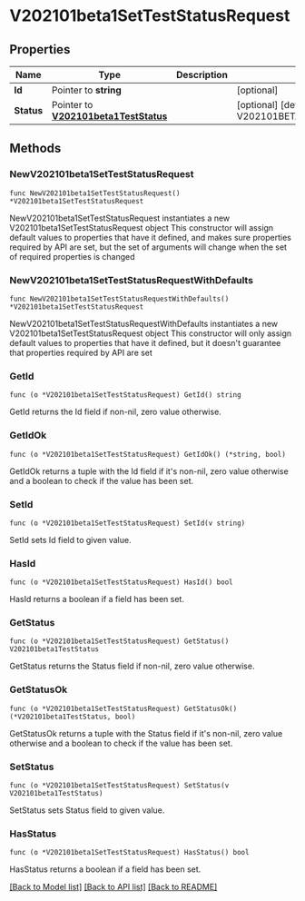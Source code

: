 # V202101beta1SetTestStatusRequest

## Properties

Name | Type | Description | Notes
------------ | ------------- | ------------- | -------------
**Id** | Pointer to **string** |  | [optional] 
**Status** | Pointer to [**V202101beta1TestStatus**](V202101beta1TestStatus.md) |  | [optional] [default to V202101BETA1TESTSTATUS_UNSPECIFIED]

## Methods

### NewV202101beta1SetTestStatusRequest

`func NewV202101beta1SetTestStatusRequest() *V202101beta1SetTestStatusRequest`

NewV202101beta1SetTestStatusRequest instantiates a new V202101beta1SetTestStatusRequest object
This constructor will assign default values to properties that have it defined,
and makes sure properties required by API are set, but the set of arguments
will change when the set of required properties is changed

### NewV202101beta1SetTestStatusRequestWithDefaults

`func NewV202101beta1SetTestStatusRequestWithDefaults() *V202101beta1SetTestStatusRequest`

NewV202101beta1SetTestStatusRequestWithDefaults instantiates a new V202101beta1SetTestStatusRequest object
This constructor will only assign default values to properties that have it defined,
but it doesn't guarantee that properties required by API are set

### GetId

`func (o *V202101beta1SetTestStatusRequest) GetId() string`

GetId returns the Id field if non-nil, zero value otherwise.

### GetIdOk

`func (o *V202101beta1SetTestStatusRequest) GetIdOk() (*string, bool)`

GetIdOk returns a tuple with the Id field if it's non-nil, zero value otherwise
and a boolean to check if the value has been set.

### SetId

`func (o *V202101beta1SetTestStatusRequest) SetId(v string)`

SetId sets Id field to given value.

### HasId

`func (o *V202101beta1SetTestStatusRequest) HasId() bool`

HasId returns a boolean if a field has been set.

### GetStatus

`func (o *V202101beta1SetTestStatusRequest) GetStatus() V202101beta1TestStatus`

GetStatus returns the Status field if non-nil, zero value otherwise.

### GetStatusOk

`func (o *V202101beta1SetTestStatusRequest) GetStatusOk() (*V202101beta1TestStatus, bool)`

GetStatusOk returns a tuple with the Status field if it's non-nil, zero value otherwise
and a boolean to check if the value has been set.

### SetStatus

`func (o *V202101beta1SetTestStatusRequest) SetStatus(v V202101beta1TestStatus)`

SetStatus sets Status field to given value.

### HasStatus

`func (o *V202101beta1SetTestStatusRequest) HasStatus() bool`

HasStatus returns a boolean if a field has been set.


[[Back to Model list]](../README.md#documentation-for-models) [[Back to API list]](../README.md#documentation-for-api-endpoints) [[Back to README]](../README.md)


